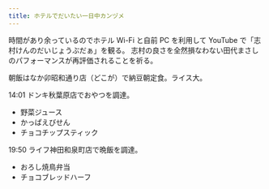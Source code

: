 ```yaml
---
title: ホテルでだいたい一日中カンヅメ
---
```


時間があり余っているのでホテル Wi-Fi と自前 PC を利用して YouTube で「志村けんのだいじょうぶだぁ」を観る。
志村の良さを全然損なわない田代まさしのパフォーマンスが再評価されることを祈る。

朝飯はなか卯昭和通り店（どこが）で納豆朝定食。ライス大。

14:01 ドンキ秋葉原店でおやつを調達。

* 野菜ジュース
* かっぱえびせん
* チョコチップスティック

19:50 ライフ神田和泉町店で晩飯を調達。

* おろし焼鳥弁当
* チョコブレッドハーフ

